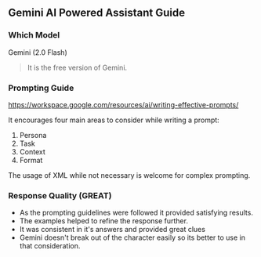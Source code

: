 ## Gemini AI Powered Assistant Guide

### Which Model 
Gemini (2.0 Flash)
> It is the free version of Gemini.

### Prompting Guide
https://workspace.google.com/resources/ai/writing-effective-prompts/ 

It encourages four main areas to consider while writing a prompt:
1. Persona
2. Task 
3. Context
4. Format

The usage of XML while not necessary is welcome for complex prompting.


### Response Quality (GREAT)
* As the prompting guidelines were followed it provided satisfying results. 
* The examples helped to refine the response further.
* It was consistent in it's answers and provided great clues
* Gemini doesn't break out of the character easily so its better to use in that consideration.